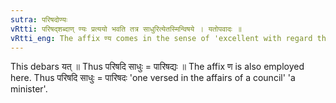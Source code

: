 ```yaml
---
sutra: परिषदोण्यः
vRtti: परिषद्शब्दाण् ण्यः प्रत्ययो भवति तत्र साधुरित्येतस्मिन्विषये । यतोपवादः ॥
vRtti_eng: The affix ण्य comes in the sense of 'excellent with regard thereto', after the word '_parishada_'.
---
```

This debars यत् ॥ Thus परिषदि साधुः = पारिषद्यः ॥ The affix ण is also employed here. Thus परिषदि साधुः = पारिषदः 'one versed in the affairs of a council' 'a minister'.
